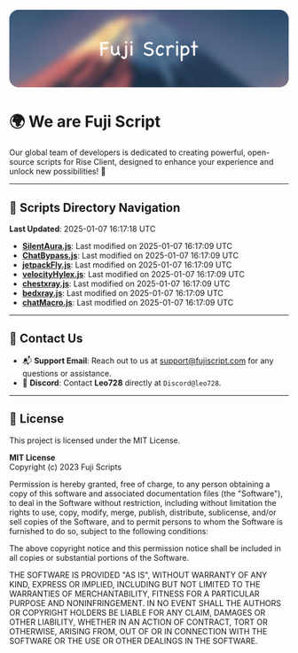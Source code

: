 ![Banner](.github/b.webp)

# 🌍 **We are Fuji Script**

Our global team of developers is dedicated to creating powerful, open-source scripts for Rise Client, designed to enhance your experience and unlock new possibilities! 🌟

---
<!-- SCRIPTS_NAVIGATION_START -->
## 📂 **Scripts Directory Navigation**

**Last Updated**: 2025-01-07 16:17:18 UTC

- **[SilentAura.js](scripts/SilentAura.js)**: Last modified on 2025-01-07 16:17:09 UTC
- **[ChatBypass.js](scripts/ChatBypass.js)**: Last modified on 2025-01-07 16:17:09 UTC
- **[jetpackFly.js](scripts/jetpackFly.js)**: Last modified on 2025-01-07 16:17:09 UTC
- **[velocityHylex.js](scripts/velocityHylex.js)**: Last modified on 2025-01-07 16:17:09 UTC
- **[chestxray.js](scripts/chestxray.js)**: Last modified on 2025-01-07 16:17:09 UTC
- **[bedxray.js](scripts/bedxray.js)**: Last modified on 2025-01-07 16:17:09 UTC
- **[chatMacro.js](scripts/chatMacro.js)**: Last modified on 2025-01-07 16:17:09 UTC

<!-- SCRIPTS_NAVIGATION_END -->

---

## 💬 **Contact Us**  
- 📬 **Support Email**: Reach out to us at [support@fujiscript.com](mailto:support@fujiscript.com) for any questions or assistance.  
- 💬 **Discord**: Contact **Leo728** directly at `Discord@leo728`.

---

## 📜 **License**

This project is licensed under the MIT License.  

**MIT License**  
Copyright (c) 2023 Fuji Scripts  

Permission is hereby granted, free of charge, to any person obtaining a copy of this software and associated documentation files (the "Software"), to deal in the Software without restriction, including without limitation the rights to use, copy, modify, merge, publish, distribute, sublicense, and/or sell copies of the Software, and to permit persons to whom the Software is furnished to do so, subject to the following conditions:  

The above copyright notice and this permission notice shall be included in all copies or substantial portions of the Software.  

THE SOFTWARE IS PROVIDED "AS IS", WITHOUT WARRANTY OF ANY KIND, EXPRESS OR IMPLIED, INCLUDING BUT NOT LIMITED TO THE WARRANTIES OF MERCHANTABILITY, FITNESS FOR A PARTICULAR PURPOSE AND NONINFRINGEMENT. IN NO EVENT SHALL THE AUTHORS OR COPYRIGHT HOLDERS BE LIABLE FOR ANY CLAIM, DAMAGES OR OTHER LIABILITY, WHETHER IN AN ACTION OF CONTRACT, TORT OR OTHERWISE, ARISING FROM, OUT OF OR IN CONNECTION WITH THE SOFTWARE OR THE USE OR OTHER DEALINGS IN THE SOFTWARE.  
